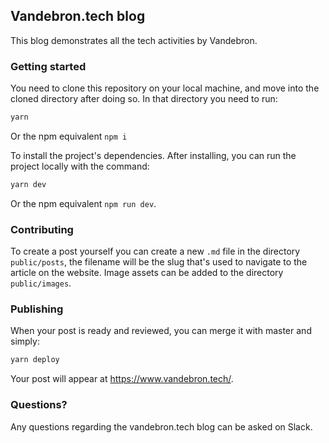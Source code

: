 ## Vandebron.tech blog

This blog demonstrates all the tech activities by Vandebron.


### Getting started

You need to clone this repository on your local machine, and move into the cloned directory after doing so. In that directory you need to run:

```bash
yarn
```

Or the npm equivalent `npm i`

To install the project's dependencies. After installing, you can run the project locally with the command:

```bash
yarn dev
```

Or the npm equivalent `npm run dev`.

### Contributing

To create a post yourself you can create a new `.md` file in the directory `public/posts`, the filename will be the slug that's used to navigate to the article on the website. Image assets can be added to the directory `public/images`. 

### Publishing

When your post is ready and reviewed, you can merge it with master and simply:

```bash
yarn deploy
```

Your post will appear at https://www.vandebron.tech/.

### Questions?

Any questions regarding the vandebron.tech blog can be asked on Slack.
